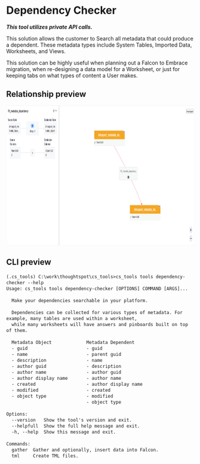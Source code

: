 # Dependency Checker

***This tool utilizes private API calls.***

This solution allows the customer to Search all metadata that could produce a dependent.
These metadata types include System Tables, Imported Data, Worksheets, and Views.

This solution can be highly useful when planning out a Falcon to Embrace migration, when
re-designing a data model for a Worksheet, or just for keeping tabs on what types of
content a User makes.

## Relationship preview

<p align="center">
  <img src="./static/relationship.png" width="1000" height="375" alt="user-group-relationship">
</p>

## CLI preview

```console
(.cs_tools) C:\work\thoughtspot\cs_tools>cs_tools tools dependency-checker --help
Usage: cs_tools tools dependency-checker [OPTIONS] COMMAND [ARGS]...

  Make your dependencies searchable in your platform.

  Dependencies can be collected for various types of metadata. For example, many tables are used within a worksheet,
  while many worksheets will have answers and pinboards built on top of them.

  Metadata Object             Metadata Dependent
  - guid                      - guid
  - name                      - parent guid
  - description               - name
  - author guid               - description
  - author name               - author guid
  - author display name       - author name
  - created                   - author display name
  - modified                  - created
  - object type               - modified
                              - object type

Options:
  --version   Show the tool's version and exit.
  --helpfull  Show the full help message and exit.
  -h, --help  Show this message and exit.

Commands:
  gather  Gather and optionally, insert data into Falcon.
  tml     Create TML files.
```
